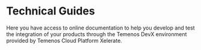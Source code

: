 # Technical Guides

Here you have access to online documentation to help you develop and test the integration of your products through the Temenos DevX environment provided by Temenos Cloud Platform Xelerate.
